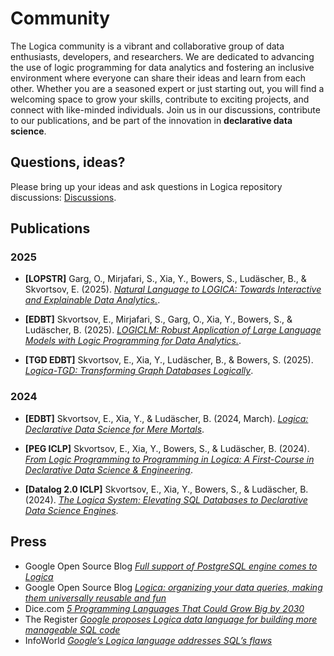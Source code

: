 # Community

The Logica community is a vibrant and collaborative group of data enthusiasts, developers, and researchers. We are dedicated to advancing the use of logic programming for data analytics and fostering an inclusive environment where everyone can share their ideas and learn from each other. Whether you are a seasoned expert or just starting out, you will find a welcoming space to grow your skills, contribute to exciting projects, and connect with like-minded individuals. Join us in our discussions, contribute to our publications, and be part of the innovation in **declarative data science**.

## Questions, ideas?

Please bring up your ideas and ask questions in Logica repository discussions: [Discussions](https://github.com/EvgSkv/logica/discussions).

## Publications

### 2025

- **[LOPSTR]** Garg, O., Mirjafari, S., Xia, Y., Bowers, S., Ludäscher, B., & Skvortsov, E.  (2025). [*Natural Language to LOGICA: Towards Interactive and Explainable Data Analytics.*](https://link.springer.com/chapter/10.1007/978-3-032-04848-6_11). 

- **[EDBT]** Skvortsov, E., Mirjafari, S., Garg, O., Xia, Y., Bowers, S., & Ludäscher, B. (2025). [*LOGICLM: Robust Application of Large Language Models with Logic Programming for Data Analytics.*](https://openproceedings.org/2025/conf/edbt/paper-314.pdf). 

- **[TGD EDBT]** Skvortsov, E., Xia, Y., Ludäscher, B., & Bowers, S. (2025). [*Logica-TGD: Transforming Graph Databases Logically*](https://edbticdt2025.upc.edu/files/TGD/TGD-4.pdf).


### 2024

- **[EDBT]** Skvortsov, E., Xia, Y., & Ludäscher, B. (2024, March). [*Logica: Declarative Data Science for Mere Mortals*](https://openproceedings.org/2024/conf/edbt/paper-253.pdf).

- **[PEG ICLP]** Skvortsov, E., Xia, Y., Bowers, S., & Ludäscher, B. (2024). [*From Logic Programming to Programming in Logica: A First-Course in Declarative Data Science & Engineering*](https://ceur-ws.org/Vol-3799/paper6PEG2.0.pdf).
- **[Datalog 2.0 ICLP]** Skvortsov, E., Xia, Y., Bowers, S., & Ludäscher, B. (2024). [*The Logica System: Elevating SQL Databases to Declarative Data Science Engines*](https://ceur-ws.org/Vol-3801/short5.pdf).

## Press
- Google Open Source Blog [*Full support of PostgreSQL engine comes to Logica*](https://opensource.googleblog.com/2023/09/full-support-of-postgresql-engine-comes-to-logica.html)
- Google Open Source Blog [*Logica: organizing your data queries, making them universally reusable and fun*](https://opensource.googleblog.com/2021/04/logica-organizing-your-data-queries.html)
- Dice.com [*5 Programming Languages That Could Grow Big by 2030*](https://www.dice.com/career-advice/5-programming-languages-that-could-grow-big-by-2030)
- The Register [*Google proposes Logica data language for building more manageable SQL code*](https://www.theregister.com/2021/04/15/google_logica_language/)
- InfoWorld [*Google’s Logica language addresses SQL’s flaws*](https://www.infoworld.com/article/2264479/googles-logica-language-addresses-sqls-flaws.html)